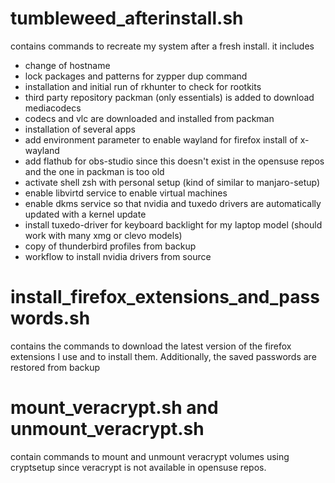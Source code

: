 # tumbleweed_afterinstall.sh 
contains commands to recreate my system after a fresh install.
it includes
- change of hostname
- lock packages and patterns for zypper dup command
- installation and initial run of rkhunter to check for rootkits
- third party repository packman (only essentials) is added to download mediacodecs
- codecs and vlc are downloaded and installed from packman
- installation of several apps
- add environment parameter to enable wayland for firefox install of x-wayland
- add flathub for obs-studio since this doesn't exist in the opensuse repos and the one in packman is too old
- activate shell zsh with personal setup (kind of similar to manjaro-setup)
- enable libvirtd service to enable virtual machines
- enable dkms service so that nvidia and tuxedo drivers are automatically updated with a kernel update
- install tuxedo-driver for keyboard backlight for my laptop model (should work with many xmg or clevo models)
- copy of thunderbird profiles from backup
- workflow to install nvidia drivers from source

# install_firefox_extensions_and_passwords.sh 
contains the commands to download the latest version of the firefox extensions I use and to install them. Additionally, the saved passwords are restored from backup

# mount_veracrypt.sh and unmount_veracrypt.sh 
contain commands to mount and unmount veracrypt volumes using cryptsetup since veracrypt is not available in opensuse repos.
